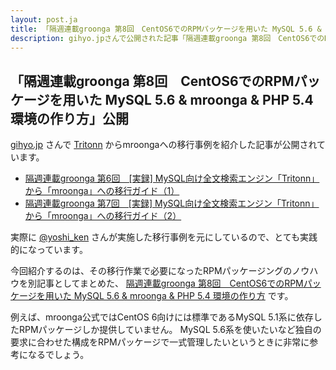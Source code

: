 ```yaml
---
layout: post.ja
title: 「隔週連載groonga 第8回　CentOS6でのRPMパッケージを用いた MySQL 5.6 & mroonga & PHP 5.4 環境の作り方」公開
description: gihyo.jpさんで公開された記事「隔週連載groonga 第8回　CentOS6でのRPMパッケージを用いた MySQL 5.6 & mroonga & PHP 5.4 環境の作り方」の紹介
---
```

## 「隔週連載groonga 第8回　CentOS6でのRPMパッケージを用いた MySQL 5.6 & mroonga & PHP 5.4 環境の作り方」公開

[gihyo.jp](http://gihyo.jp/) さんで [Tritonn](http://qwik.jp/tritonn/)
からmroongaへの移行事例を紹介した記事が公開されています。

-   [隔週連載groonga 第6回　[実録]
    MySQL向け全文検索エンジン「Tritonn」から「mroonga」への移行ガイド（1）](http://gihyo.jp/dev/clip/01/groonga/0006)
-   [隔週連載groonga 第7回　[実録]
    MySQL向け全文検索エンジン「Tritonn」から「mroonga」への移行ガイド（2）](http://gihyo.jp/dev/clip/01/groonga/0007)

実際に [@yoshi_ken](https://twitter.com/yoshi_ken)
さんが実施した移行事例を元にしているので、とても実践的になっています。

今回紹介するのは、その移行作業で必要になったRPMパッケージングのノウハウを別記事としてまとめた、
[隔週連載groonga 第8回　CentOS6でのRPMパッケージを用いた MySQL 5.6 &
mroonga & PHP 5.4
環境の作り方](http://gihyo.jp/dev/clip/01/groonga/0008) です。

例えば、mroonga公式ではCentOS 6向けには標準であるMySQL
5.1系に依存したRPMパッケージしか提供していません。
MySQL
5.6系を使いたいなど独自の要求に合わせた構成をRPMパッケージで一式管理したいというときに非常に参考になるでしょう。
